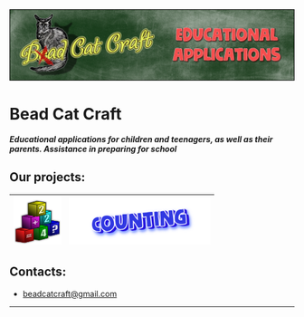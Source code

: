 <img src="images/beadcat_topper.png">

# Bead Cat Craft

_**Educational applications for children and teenagers, as well as their parents. Assistance in preparing for school**_

## Our projects:

| <img src="images/chytalochka/icon_618.png" width="84"> | <img src="images/chytalochka/logo_en.png" width="250"> |
| --- | --- |

## Contacts:
- beadcatcraft@gmail.com

----
